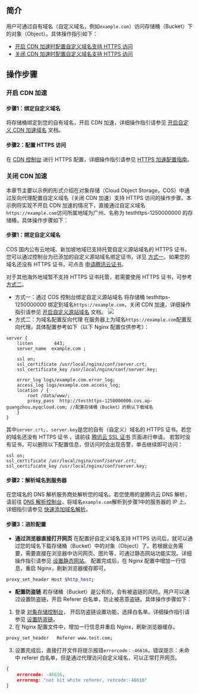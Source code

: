 ## 简介
用户可通过自有域名（自定义域名，例如`example.com`）访问存储桶（Bucket）下的对象（Object）。具体操作指引如下：
- [开启 CDN 加速时配置自定义域名支持 HTTPS 访问](#.E5.BC.80.E5.90.AF-cdn-.E5.8A.A0.E9.80.9F)
- [关闭 CDN 加速时配置自定义域名支持 HTTPS 访问](#.E5.85.B3.E9.97.AD-cdn-.E5.8A.A0.E9.80.9F)


## 操作步骤



### 开启 CDN 加速

#### 步骤1：绑定自定义域名
将存储桶绑定到您的自有域名，开启 CDN 加速，详细操作指引请参见 [ 开启自定义 CDN 加速域名](https://cloud.tencent.com/document/product/436/36637) 文档。

#### 步骤2：配置 HTTPS 访问
在 [CDN 控制台](https://console.cloud.tencent.com/cdn) 进行 HTTPS 配置，详细操作指引请参见 [HTTPS 加速配置指南](https://cloud.tencent.com/document/product/228/41687)。


### 关闭 CDN 加速

本章节主要以示例的形式介绍在对象存储（Cloud Object Storage，COS）中通过反向代理配置自定义域名（关闭 CDN 加速）支持 HTTPS 访问的操作步骤。本示例将实现不开启 CDN 加速的情况下，直接通过自定义域名`https://example.com`访问所属地域为广州、名称为 testhttps-1250000000 的存储桶，具体操作步骤如下：

#### 步骤1：绑定自定义域名

COS 国内公有云地域、新加坡地域已支持托管自定义源站域名的 HTTPS 证书，您可以通过控制台为已添加的自定义源站域名绑定证书，详见 [方式一](#1)。如果您的域名还没有 HTTPS 证书，可点击 [申请腾讯云证书](https://console.cloud.tencent.com/ssl)。

对于其他海外地域暂不支持 HTTPS 证书托管，若需要使用 HTTPS 证书，可参考 [方式二](#2)。

<span id="1"></span>
- 方式一：通过 COS 控制台绑定自定义源站域名
将存储桶 testhttps-1250000000 绑定到域名`https://example.com`，关闭 CDN 加速，详细操作指引请参见 [开启自定义源站域名](https://cloud.tencent.com/document/product/436/36638) 文档。
![](https://qcloudimg.tencent-cloud.cn/raw/b4adae8bfba22bf8d14bc282b628128d.png)
<span id="2"></span>
- 方式二：为域名配置反向代理
在服务器上为域名`https://example.com`配置反向代理。具体配置参考如下（以下 Nginx 配置仅供参考）：
```shell
server {
    listen        443;
    server_name  example.com ;

    ssl on;
    ssl_certificate /usr/local/nginx/conf/server.crt;
    ssl_certificate_key /usr/local/nginx/conf/server.key;

    error_log logs/example.com.error_log;
    access_log logs/example.com.access_log;
    location / {
        root /data/www/;
        proxy_pass  http://testhttps-1250000000.cos.ap-guangzhou.myqcloud.com; //配置存储桶（Bucket）的默认下载域名 
    }
}
```
其中`server.crt;`、`server.key`是您的自有（自定义）域名的 HTTPS 证书。若您的域名还没有 HTTPS 证书 ，请前往 [腾讯云 SSL 证书](https://cloud.tencent.com/product/ssl) 页面进行申请。
若暂时没有证书，可以删除以下配置信息，但访问时会出现告警，单击继续即可访问：
```shell
ssl on;
ssl_certificate /usr/local/nginx/conf/server.crt;
ssl_certificate_key /usr/local/nginx/conf/server.key;
```

#### 步骤2：解析域名到服务器

在您域名的 DNS 解析服务商处解析您的域名。若您使用的是腾讯云 DNS 解析，请前往 [DNS 解析控制台](https://console.cloud.tencent.com/cns)，将域名`example.com`解析到步骤1中的服务器的 IP 上，详细指引请参见 [快速添加域名解析](https://cloud.tencent.com/document/product/302/3446)。

#### 步骤3：进阶配置

- **通过浏览器直接打开网页**
在配置好自定义域名支持 HTTPS 访问后，就可以通过您的域名下载存储桶（Bucket）中的对象（Object）了。若根据业务需要，需要直接在浏览器中访问网页、图片等，可通过静态网站功能实现。详细操作指引请参见 [设置静态网站](https://cloud.tencent.com/document/product/436/14984)。
配置完成后，在 Nginx 配置中增加一行信息，重启 Nginx，刷新浏览器缓存即可。
```bash
proxy_set_header Host $http_host;
```
- **配置防盗链**
若存储桶（Bucket）是公有的，会有被盗链的风险。用户可以通过设置防盗链，开启 Referer 白名单，防止被恶意盗链。具体操作步骤如下：
 1. 登录 [对象存储控制台](https://console.cloud.tencent.com/cos5)， 开启防盗链设置功能，选择白名单。详细操作指引请参见 [设置防盗链](https://cloud.tencent.com/document/product/436/13319)。
 2. 在 Nginx 配置文件中，增加一行信息并重启 Nginx，刷新浏览器缓存。
```bash
proxy_set_header   Referer www.test.com;
```
 3. 设置完成后，直接打开文件将提示报错`errorcode：-46616`。错误提示：未命中 referer 白名单，但是通过代理访问自定义域名，可以正常打开网页。
```json
{
	errorcode: -46616,
	errormsg: "not hit white referer, retcode:-46616"
}
```


